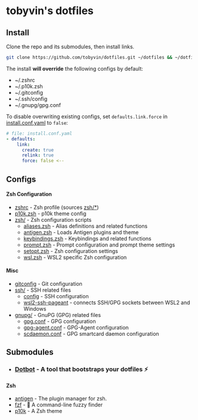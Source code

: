 tobyvin's dotfiles
==================


Install
-------

Clone the repo and its submodules, then install links.

```sh
git clone https://github.com/tobyvin/dotfiles.git ~/dotfiles && ~/dotfiles/install
```

The install **will override** the following configs by default:
- ~/.zshrc
- ~/.p10k.zsh
- ~/.gitconfig
- ~/.ssh/config
- ~/.gnupg/gpg.conf


To disable overwriting existing configs, set `defaults.link.force` in [install.conf.yaml](install.conf.yaml) to `false`:

```yaml
# file: install.conf.yaml
- defaults:
    link:
      create: true
      relink: true
      force: false <--
```

Configs
-------

#### Zsh Configuration

- [zshrc](zshrc) - Zsh profile (sources [zsh/*](zsh))
- [p10k.zsh](p10k.zsh) - p10k theme config 
- [zsh/](zsh) - Zsh configuration scripts
  - [aliases.zsh](zsh/aliases.zsh) - Alias definitions and related functions 
  - [antigen.zsh](zsh/antigen.zsh) - Loads Antigen plugins and theme
  - [keybindings.zsh](zsh/keybindings.zsh) - Keybindings and related functions
  - [prompt.zsh](zsh/prompt.zsh) - Prompt configuration and prompt theme settings 
  - [setopt.zsh](zsh/setopt.zsh) - Zsh configuration settings
  - [wsl.zsh](zsh/wsl.zsh) - WSL2 specific Zsh configuration

#### Misc

- [gitconfig](gitconfig) - Git configuration
- [ssh/](ssh) - SSH related files
  - [config](ssh/config) - SSH configuration
  - [wsl2-ssh-pageant](ssh/wsl2-ssh-pageant.exe) - connects SSH/GPG sockets between WSL2 and Windows
- [gnupg/](gnupg) - GnuPG (GPG) related files
  - [gpg.conf](gnupg/gpg.conf) - GPG configuration
  - [gpg-agent.conf](gnupg/gpg-agent.conf) - GPG-Agent configuration
  - [scdaemon.conf](gnupg/scdaemon.conf) - GPG smartcard daemon configuration

Submodules
----------

- ### [Dotbot](https://github.com/anishathalye/dotbot) - A tool that bootstraps your dotfiles ⚡️

#### Zsh

- [antigen](https://github.com/zsh-users/antigen) - The plugin manager for zsh.
- [fzf](https://github.com/junegunn/fzf) - 🌸 A command-line fuzzy finder
- [p10k](https://github.com/romkatv/powerlevel10k) - A Zsh theme